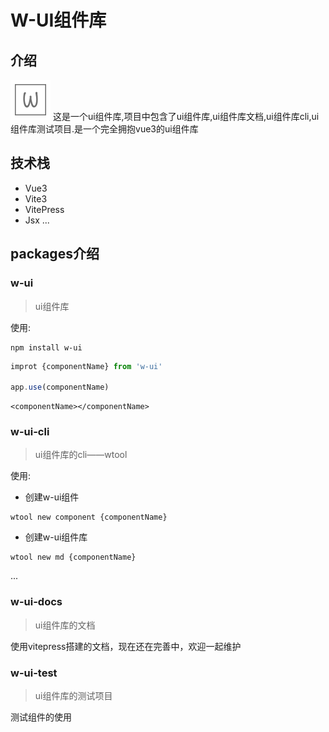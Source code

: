 # W-UI组件库

## 介绍
![](./packages/w-ui-docs/docs/logo.svg)
这是一个ui组件库,项目中包含了ui组件库,ui组件库文档,ui组件库cli,ui组件库测试项目.是一个完全拥抱vue3的ui组件库

## 技术栈
+ Vue3
+ Vite3
+ VitePress
+ Jsx
...

## packages介绍

### w-ui

> ui组件库

使用:

```shell
npm install w-ui
```

```js
improt {componentName} from 'w-ui'

app.use(componentName)
```

```vue
<componentName></componentName>
```


### w-ui-cli

> ui组件库的cli——wtool

使用:
+ 创建w-ui组件

```shell
wtool new component {componentName}
```

+ 创建w-ui组件库

```shell
wtool new md {componentName}
```
...

### w-ui-docs

> ui组件库的文档

使用vitepress搭建的文档，现在还在完善中，欢迎一起维护

### w-ui-test

> ui组件库的测试项目

测试组件的使用